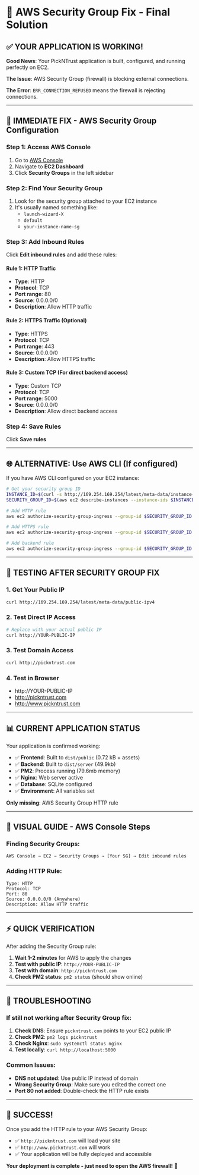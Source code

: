 # 🚨 AWS Security Group Fix - Final Solution

## ✅ YOUR APPLICATION IS WORKING!

**Good News**: Your PickNTrust application is built, configured, and running perfectly on EC2.

**The Issue**: AWS Security Group (firewall) is blocking external connections.

**The Error**: `ERR_CONNECTION_REFUSED` means the firewall is rejecting connections.

---

## 🔧 IMMEDIATE FIX - AWS Security Group Configuration

### Step 1: Access AWS Console
1. Go to [AWS Console](https://console.aws.amazon.com)
2. Navigate to **EC2 Dashboard**
3. Click **Security Groups** in the left sidebar

### Step 2: Find Your Security Group
1. Look for the security group attached to your EC2 instance
2. It's usually named something like:
   - `launch-wizard-X`
   - `default`
   - `your-instance-name-sg`

### Step 3: Add Inbound Rules
Click **Edit inbound rules** and add these rules:

#### Rule 1: HTTP Traffic
- **Type**: HTTP
- **Protocol**: TCP
- **Port range**: 80
- **Source**: 0.0.0.0/0
- **Description**: Allow HTTP traffic

#### Rule 2: HTTPS Traffic (Optional)
- **Type**: HTTPS
- **Protocol**: TCP
- **Port range**: 443
- **Source**: 0.0.0.0/0
- **Description**: Allow HTTPS traffic

#### Rule 3: Custom TCP (For direct backend access)
- **Type**: Custom TCP
- **Protocol**: TCP
- **Port range**: 5000
- **Source**: 0.0.0.0/0
- **Description**: Allow direct backend access

### Step 4: Save Rules
Click **Save rules**

---

## 🌐 ALTERNATIVE: Use AWS CLI (If configured)

If you have AWS CLI configured on your EC2 instance:

```bash
# Get your security group ID
INSTANCE_ID=$(curl -s http://169.254.169.254/latest/meta-data/instance-id)
SECURITY_GROUP_ID=$(aws ec2 describe-instances --instance-ids $INSTANCE_ID --query 'Reservations[0].Instances[0].SecurityGroups[0].GroupId' --output text)

# Add HTTP rule
aws ec2 authorize-security-group-ingress --group-id $SECURITY_GROUP_ID --protocol tcp --port 80 --cidr 0.0.0.0/0

# Add HTTPS rule
aws ec2 authorize-security-group-ingress --group-id $SECURITY_GROUP_ID --protocol tcp --port 443 --cidr 0.0.0.0/0

# Add backend rule
aws ec2 authorize-security-group-ingress --group-id $SECURITY_GROUP_ID --protocol tcp --port 5000 --cidr 0.0.0.0/0
```

---

## 🧪 TESTING AFTER SECURITY GROUP FIX

### 1. Get Your Public IP
```bash
curl http://169.254.169.254/latest/meta-data/public-ipv4
```

### 2. Test Direct IP Access
```bash
# Replace with your actual public IP
curl http://YOUR-PUBLIC-IP
```

### 3. Test Domain Access
```bash
curl http://pickntrust.com
```

### 4. Test in Browser
- http://YOUR-PUBLIC-IP
- http://pickntrust.com
- http://www.pickntrust.com

---

## 📊 CURRENT APPLICATION STATUS

Your application is confirmed working:
- ✅ **Frontend**: Built to `dist/public` (0.72 kB + assets)
- ✅ **Backend**: Built to `dist/server` (49.9kb)
- ✅ **PM2**: Process running (79.6mb memory)
- ✅ **Nginx**: Web server active
- ✅ **Database**: SQLite configured
- ✅ **Environment**: All variables set

**Only missing**: AWS Security Group HTTP rule

---

## 🎯 VISUAL GUIDE - AWS Console Steps

### Finding Security Groups:
```
AWS Console → EC2 → Security Groups → [Your SG] → Edit inbound rules
```

### Adding HTTP Rule:
```
Type: HTTP
Protocol: TCP
Port: 80
Source: 0.0.0.0/0 (Anywhere)
Description: Allow HTTP traffic
```

---

## ⚡ QUICK VERIFICATION

After adding the Security Group rule:

1. **Wait 1-2 minutes** for AWS to apply the changes
2. **Test with public IP**: `http://YOUR-PUBLIC-IP`
3. **Test with domain**: `http://pickntrust.com`
4. **Check PM2 status**: `pm2 status` (should show online)

---

## 🚨 TROUBLESHOOTING

### If still not working after Security Group fix:

1. **Check DNS**: Ensure `pickntrust.com` points to your EC2 public IP
2. **Check PM2**: `pm2 logs pickntrust`
3. **Check Nginx**: `sudo systemctl status nginx`
4. **Test locally**: `curl http://localhost:5000`

### Common Issues:
- **DNS not updated**: Use public IP instead of domain
- **Wrong Security Group**: Make sure you edited the correct one
- **Port 80 not added**: Double-check the HTTP rule exists

---

## 🎉 SUCCESS!

Once you add the HTTP rule to your AWS Security Group:
- ✅ `http://pickntrust.com` will load your site
- ✅ `http://www.pickntrust.com` will work
- ✅ Your application will be fully deployed and accessible

**Your deployment is complete - just need to open the AWS firewall!** 🚀
